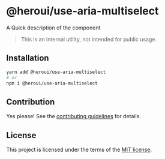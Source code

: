 # @heroui/use-aria-multiselect

A Quick description of the component

> This is an internal utility, not intended for public usage.

## Installation

```sh
yarn add @heroui/use-aria-multiselect
# or
npm i @heroui/use-aria-multiselect
```

## Contribution

Yes please! See the
[contributing guidelines](https://github.com/nextui-org/nextui/blob/master/CONTRIBUTING.md)
for details.

## License

This project is licensed under the terms of the
[MIT license](https://github.com/nextui-org/nextui/blob/master/LICENSE).
